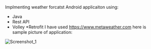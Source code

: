 Implmenting weather forcatst Android applicaiton using:
* Java
* Rest API
* Volley
 *Retrofit
I have used https://www.metaweather.com
here is sample picture of application:

![Screenshot_1](https://user-images.githubusercontent.com/63088252/163313362-f621d201-8826-4665-8470-aa0927d5a8d5.png)
